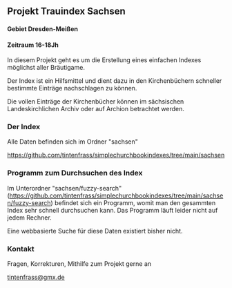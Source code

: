 ## Projekt Trauindex Sachsen
#### Gebiet Dresden-Meißen
#### Zeitraum 16-18Jh


In diesem Projekt geht es um die Erstellung eines einfachen Indexes möglichst aller Bräutigame.

Der Index ist ein Hilfsmittel und dient dazu in den Kirchenbüchern schneller bestimmte Einträge nachschlagen zu können.

Die vollen Einträge der Kirchenbücher können im sächsischen Landeskirchlichen Archiv oder auf Archion betrachtet werden.

### Der Index
Alle Daten befinden sich im Ordner "sachsen"

https://github.com/tintenfrass/simplechurchbookindexes/tree/main/sachsen

### Programm zum Durchsuchen des Index
Im Unterordner "sachsen/fuzzy-search" (https://github.com/tintenfrass/simplechurchbookindexes/tree/main/sachsen/fuzzy-search)
befindet sich ein Programm, womit man den gesammten Index sehr schnell durchsuchen kann.
Das Programm läuft leider nicht auf jedem Rechner.

Eine webbasierte Suche für diese Daten existiert bisher nicht.

### Kontakt
Fragen, Korrekturen, Mithilfe zum Projekt gerne an

tintenfrass@gmx.de
